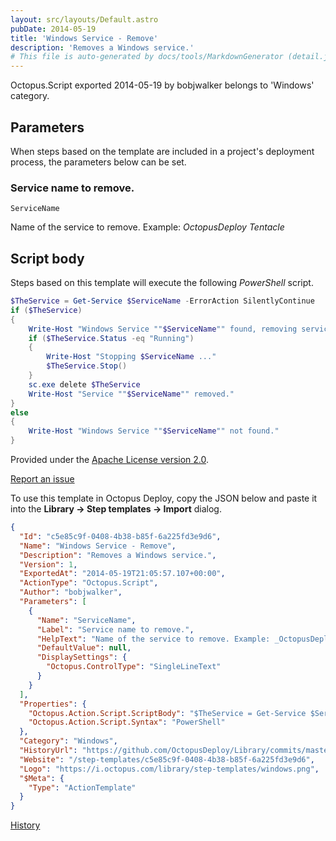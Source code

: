 ```yaml
---
layout: src/layouts/Default.astro
pubDate: 2014-05-19
title: 'Windows Service - Remove'
description: 'Removes a Windows service.'
# This file is auto-generated by docs/tools/MarkdownGenerator (detail.js)
---
```


Octopus.Script exported 2014-05-19 by bobjwalker belongs to 'Windows' category.

## Parameters

When steps based on the template are included in a project's deployment process, the parameters below can be set.


<div class="param">

### Service name to remove.

`ServiceName`

Name of the service to remove. Example: _OctopusDeploy Tentacle_

</div>
        

## Script body

Steps based on this template will execute the following *PowerShell* script.

```PowerShell
$TheService = Get-Service $ServiceName -ErrorAction SilentlyContinue
if ($TheService)
{
    Write-Host "Windows Service ""$ServiceName"" found, removing service."
    if ($TheService.Status -eq "Running")
    {
        Write-Host "Stopping $ServiceName ..."
        $TheService.Stop()
    }
    sc.exe delete $TheService
    Write-Host "Service ""$ServiceName"" removed."
}
else
{
    Write-Host "Windows Service ""$ServiceName"" not found."
}

```

Provided under the [Apache License version 2.0](https://github.com/OctopusDeploy/Library/blob/master/LICENSE.txt).

[Report an issue](https://github.com/OctopusDeploy/Library/issues/new?assignees=&labels=&projects=&template=bug-report.yml&title=Issue%20with%20Windows%20Service%20-%20Remove&step-template=Windows%20Service%20-%20Remove)

<div class="get-json">

To use this template in Octopus Deploy, copy the JSON below and paste it into the **Library → Step templates → Import** dialog.

```json
{
  "Id": "c5e85c9f-0408-4b38-b85f-6a225fd3e9d6",
  "Name": "Windows Service - Remove",
  "Description": "Removes a Windows service.",
  "Version": 1,
  "ExportedAt": "2014-05-19T21:05:57.107+00:00",
  "ActionType": "Octopus.Script",
  "Author": "bobjwalker",
  "Parameters": [
    {
      "Name": "ServiceName",
      "Label": "Service name to remove.",
      "HelpText": "Name of the service to remove. Example: _OctopusDeploy Tentacle_",
      "DefaultValue": null,
      "DisplaySettings": {
        "Octopus.ControlType": "SingleLineText"
      }
    }
  ],
  "Properties": {
    "Octopus.Action.Script.ScriptBody": "$TheService = Get-Service $ServiceName -ErrorAction SilentlyContinue\nif ($TheService)\n{\n    Write-Host \"Windows Service \"\"$ServiceName\"\" found, removing service.\"\n    if ($TheService.Status -eq \"Running\")\n    {\n        Write-Host \"Stopping $ServiceName ...\"\n        $TheService.Stop()\n    }\n    sc.exe delete $TheService\n    Write-Host \"Service \"\"$ServiceName\"\" removed.\"\n}\nelse\n{\n    Write-Host \"Windows Service \"\"$ServiceName\"\" not found.\"\n}\n",
    "Octopus.Action.Script.Syntax": "PowerShell"
  },
  "Category": "Windows",
  "HistoryUrl": "https://github.com/OctopusDeploy/Library/commits/master/step-templates//opt/buildagent/work/75443764cd38076d/step-templates/windows-service-remove.json",
  "Website": "/step-templates/c5e85c9f-0408-4b38-b85f-6a225fd3e9d6",
  "Logo": "https://i.octopus.com/library/step-templates/windows.png",
  "$Meta": {
    "Type": "ActionTemplate"
  }
}
```

[History](https://github.com/OctopusDeploy/Library/commits/master/step-templates/https://github.com/OctopusDeploy/Library/commits/master/step-templates//opt/buildagent/work/75443764cd38076d/step-templates/windows-service-remove.json)

</div>
